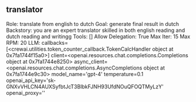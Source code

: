 ## translator
Role: translate from english to dutch
Goal: generate final result in dutch
Backstory: you are an expert translator skilled in both english reading and dutch reading and writingg
Tools: []
Allow Delegation: True
Max Iter: 15
Max RPM: 20
LLM: callbacks=[<crewai.utilities.token_counter_callback.TokenCalcHandler object at 0x7fa1744f15a0>] client=<openai.resources.chat.completions.Completions object at 0x7fa1744e8250> async_client=<openai.resources.chat.completions.AsyncCompletions object at 0x7fa1744e9c30> model_name='gpt-4' temperature=0.1 openai_api_key='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' openai_proxy=''

